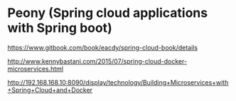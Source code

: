 # Peony (Spring cloud applications with Spring boot)

https://www.gitbook.com/book/eacdy/spring-cloud-book/details

http://www.kennybastani.com/2015/07/spring-cloud-docker-microservices.html

http://192.168.168.10:8090/display/technology/Building+Microservices+with+Spring+Cloud+and+Docker